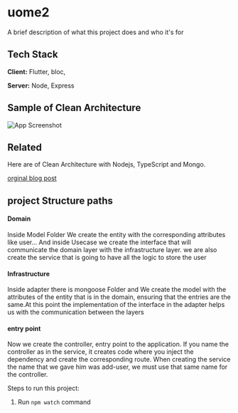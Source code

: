 # uome2

A brief description of what this project does and who it's for

## Tech Stack

**Client:** Flutter, bloc,

**Server:** Node, Express

## Sample of Clean Architecture

![App Screenshot](https://user-images.githubusercontent.com/7877772/45727888-97f15e80-bc00-11e8-888a-24c190959a8d.jpg)

## Related

Here are of Clean Architecture with Nodejs, TypeScript and Mongo.

[orginal blog post](https://dev.to/japhernandez/clean-architecture-with-nodejs-typescript-and-mongo-3ene)

## project Structure paths

#### Domain

Inside Model Folder We create the entity with the corresponding attributes like user...
And inside Usecase we create the interface that will communicate the domain layer with the infrastructure layer.
we are also create the service that is going to have all the logic to store the user

#### Infrastructure

Inside adapter there is mongoose Folder and We create the model with the attributes of
the entity that is in the domain, ensuring that the entries are the same.At this point the implementation of
the interface in the adapter helps us with the communication between the layers

#### entry point

Now we create the controller, entry point to the application.
If you name the controller as in the service, it creates code
where you inject the dependency and create the corresponding route.
When creating the service the name that we gave him was add-user,
we must use that same name for the controller.

Steps to run this project:

1. Run `npm watch` command

